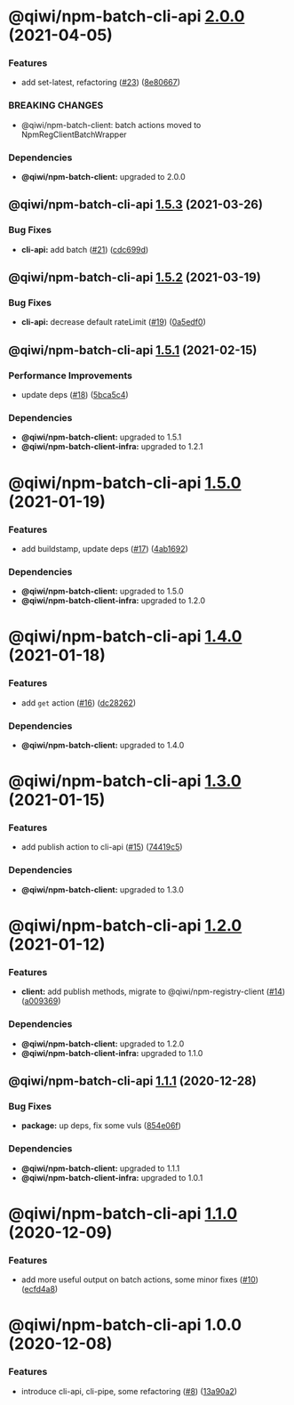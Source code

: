 # @qiwi/npm-batch-cli-api [2.0.0](https://github.com/qiwi/npm-batch-action/compare/@qiwi/npm-batch-cli-api@1.5.3...@qiwi/npm-batch-cli-api@2.0.0) (2021-04-05)


### Features

* add set-latest, refactoring ([#23](https://github.com/qiwi/npm-batch-action/issues/23)) ([8e80667](https://github.com/qiwi/npm-batch-action/commit/8e80667abde806cc416b49096bb513b5db5be27b))


### BREAKING CHANGES

* @qiwi/npm-batch-client: batch actions moved to NpmRegClientBatchWrapper





### Dependencies

* **@qiwi/npm-batch-client:** upgraded to 2.0.0

## @qiwi/npm-batch-cli-api [1.5.3](https://github.com/qiwi/npm-batch-action/compare/@qiwi/npm-batch-cli-api@1.5.2...@qiwi/npm-batch-cli-api@1.5.3) (2021-03-26)


### Bug Fixes

* **cli-api:** add batch ([#21](https://github.com/qiwi/npm-batch-action/issues/21)) ([cdc699d](https://github.com/qiwi/npm-batch-action/commit/cdc699dbba66ac06a606e501632c4515de787c59))

## @qiwi/npm-batch-cli-api [1.5.2](https://github.com/qiwi/npm-batch-action/compare/@qiwi/npm-batch-cli-api@1.5.1...@qiwi/npm-batch-cli-api@1.5.2) (2021-03-19)


### Bug Fixes

* **cli-api:** decrease default rateLimit ([#19](https://github.com/qiwi/npm-batch-action/issues/19)) ([0a5edf0](https://github.com/qiwi/npm-batch-action/commit/0a5edf0990e676b7ddf3a18ab1899c15c78354fe))

## @qiwi/npm-batch-cli-api [1.5.1](https://github.com/qiwi/npm-batch-action/compare/@qiwi/npm-batch-cli-api@1.5.0...@qiwi/npm-batch-cli-api@1.5.1) (2021-02-15)


### Performance Improvements

* update deps ([#18](https://github.com/qiwi/npm-batch-action/issues/18)) ([5bca5c4](https://github.com/qiwi/npm-batch-action/commit/5bca5c4607054f37776625396d1b4a473daabc01))





### Dependencies

* **@qiwi/npm-batch-client:** upgraded to 1.5.1
* **@qiwi/npm-batch-client-infra:** upgraded to 1.2.1

# @qiwi/npm-batch-cli-api [1.5.0](https://github.com/qiwi/npm-batch-action/compare/@qiwi/npm-batch-cli-api@1.4.0...@qiwi/npm-batch-cli-api@1.5.0) (2021-01-19)


### Features

* add buildstamp, update deps ([#17](https://github.com/qiwi/npm-batch-action/issues/17)) ([4ab1692](https://github.com/qiwi/npm-batch-action/commit/4ab16921056b5569450bf099086e43a2265eb6e4))





### Dependencies

* **@qiwi/npm-batch-client:** upgraded to 1.5.0
* **@qiwi/npm-batch-client-infra:** upgraded to 1.2.0

# @qiwi/npm-batch-cli-api [1.4.0](https://github.com/qiwi/npm-batch-action/compare/@qiwi/npm-batch-cli-api@1.3.0...@qiwi/npm-batch-cli-api@1.4.0) (2021-01-18)


### Features

* add `get` action ([#16](https://github.com/qiwi/npm-batch-action/issues/16)) ([dc28262](https://github.com/qiwi/npm-batch-action/commit/dc28262d2e3389b4fa66f2238dbb1a8703f3bc88))





### Dependencies

* **@qiwi/npm-batch-client:** upgraded to 1.4.0

# @qiwi/npm-batch-cli-api [1.3.0](https://github.com/qiwi/npm-batch-action/compare/@qiwi/npm-batch-cli-api@1.2.0...@qiwi/npm-batch-cli-api@1.3.0) (2021-01-15)


### Features

* add publish action to cli-api ([#15](https://github.com/qiwi/npm-batch-action/issues/15)) ([74419c5](https://github.com/qiwi/npm-batch-action/commit/74419c54664a577ed51eb42e8c660ce4fb91bbbf))





### Dependencies

* **@qiwi/npm-batch-client:** upgraded to 1.3.0

# @qiwi/npm-batch-cli-api [1.2.0](https://github.com/qiwi/npm-batch-action/compare/@qiwi/npm-batch-cli-api@1.1.1...@qiwi/npm-batch-cli-api@1.2.0) (2021-01-12)


### Features

* **client:** add publish methods, migrate to @qiwi/npm-registry-client ([#14](https://github.com/qiwi/npm-batch-action/issues/14)) ([a009369](https://github.com/qiwi/npm-batch-action/commit/a009369015a961a6828bb5049034816587a1b62d))





### Dependencies

* **@qiwi/npm-batch-client:** upgraded to 1.2.0
* **@qiwi/npm-batch-client-infra:** upgraded to 1.1.0

## @qiwi/npm-batch-cli-api [1.1.1](https://github.com/qiwi/npm-batch-action/compare/@qiwi/npm-batch-cli-api@1.1.0...@qiwi/npm-batch-cli-api@1.1.1) (2020-12-28)


### Bug Fixes

* **package:** up deps, fix some vuls ([854e06f](https://github.com/qiwi/npm-batch-action/commit/854e06fb697da98574fff619d1039cd2b5bebda0))





### Dependencies

* **@qiwi/npm-batch-client:** upgraded to 1.1.1
* **@qiwi/npm-batch-client-infra:** upgraded to 1.0.1

# @qiwi/npm-batch-cli-api [1.1.0](https://github.com/qiwi/npm-batch-action/compare/@qiwi/npm-batch-cli-api@1.0.0...@qiwi/npm-batch-cli-api@1.1.0) (2020-12-09)


### Features

* add more useful output on batch actions, some minor fixes ([#10](https://github.com/qiwi/npm-batch-action/issues/10)) ([ecfd4a8](https://github.com/qiwi/npm-batch-action/commit/ecfd4a8aaf4ca9e39f5f8f8de9c61b9d6f9acae6))

# @qiwi/npm-batch-cli-api 1.0.0 (2020-12-08)


### Features

* introduce cli-api, cli-pipe, some refactoring ([#8](https://github.com/qiwi/npm-batch-action/issues/8)) ([13a90a2](https://github.com/qiwi/npm-batch-action/commit/13a90a2f4c40b12106f5ad7bc322b9c0171ed337))
